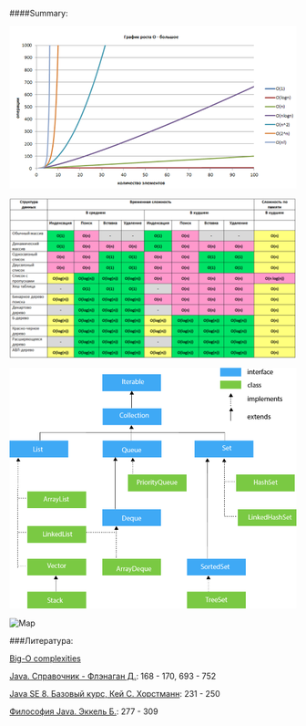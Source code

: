 ####Summary:

![BigO](image/bigO.png)

![Data structures BigO](image/data_stractures_bigO.png)

![Collection](image/java-collection-hierarchy.png)

![Map](image/java-map-hierarchy.png)


###Литература:

[Big-O complexities](https://habr.com/post/188010)

[Java. Справочник - Флэнаган Д.](http://gen.lib.rus.ec/book/index.php?md5=9A8F95A5F9DA2E98D34F3BE66BDB946E): 168 - 170, 693 - 752  

[Java SE 8. Базовый курс, Кей С. Хорстманн](http://gen.lib.rus.ec/book/index.php?md5=BE98713052E8B179E988A43DED02ABDF): 231 - 250

[Философия Java. Эккель Б.](http://gen.lib.rus.ec/book/index.php?md5=3C49E900CFC0228BCF75C2567747E793): 277 - 309